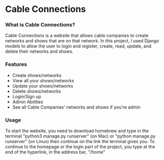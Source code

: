 # Cable Connections

### What is Cable Connections?
Cable Connections is a website that allows cable companies to create networks and shows that are on that network.
In this project, I used Django models to allow the user to login and register, create, read, update, and delete their networks and shows.

### Features
- Create shows/networks
- View all your shows/networks
- Update your shows/networks
- Delete shows/networks
- Login/Sign up
- Admin Abilities
- See all Cable Companies' networks and shows if you're admin

### Usage
To start the website, you need to download homebrew and type in the terminal "python3 manage.py runserver" (on Mac) or "python manage.py runserver" (on Linux) then continue on the link the terminal gives you. 
To continue to the homepage or the login part of the project, you type at the end of the hyperlink, in the address bar, "/home"
